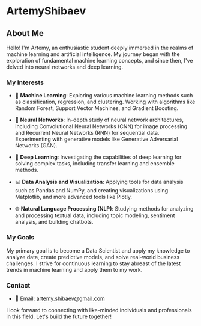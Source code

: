 # ArtemyShibaev
## About Me

Hello! I'm Artemy, an enthusiastic student deeply immersed in the realms of machine learning and artificial intelligence. My journey began with the exploration of fundamental machine learning concepts, and since then, I've delved into neural networks and deep learning.

### My Interests

- 🤖 **Machine Learning**: Exploring various machine learning methods such as classification, regression, and clustering. Working with algorithms like Random Forest, Support Vector Machines, and Gradient Boosting.

- 🧠 **Neural Networks**: In-depth study of neural network architectures, including Convolutional Neural Networks (CNN) for image processing and Recurrent Neural Networks (RNN) for sequential data. Experimenting with generative models like Generative Adversarial Networks (GAN).

- 🚀 **Deep Learning**: Investigating the capabilities of deep learning for solving complex tasks, including transfer learning and ensemble methods.

- 📊 **Data Analysis and Visualization**: Applying tools for data analysis such as Pandas and NumPy, and creating visualizations using Matplotlib, and more advanced tools like Plotly.

- 🌐 **Natural Language Processing (NLP)**: Studying methods for analyzing and processing textual data, including topic modeling, sentiment analysis, and building chatbots.

### My Goals

My primary goal is to become a Data Scientist and apply my knowledge to analyze data, create predictive models, and solve real-world business challenges. I strive for continuous learning to stay abreast of the latest trends in machine learning and apply them to my work.

### Contact

- 📧 Email: artemy.shibaev@gmail.com


I look forward to connecting with like-minded individuals and professionals in this field. Let's build the future together!
